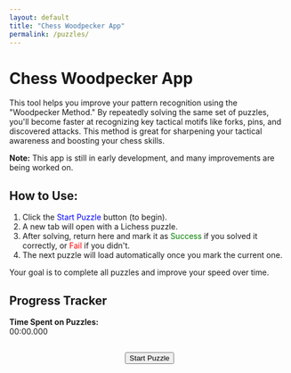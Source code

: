 ```yaml
---
layout: default
title: "Chess Woodpecker App"
permalink: /puzzles/
---
```


# Chess Woodpecker App

This tool helps you improve your pattern recognition using the "Woodpecker Method." By repeatedly solving the same set of puzzles, you'll become faster at recognizing key tactical motifs like forks, pins, and discovered attacks. This method is great for sharpening your tactical awareness and boosting your chess skills.

<div class="alert alert-warning" role="alert">
  <strong>Note:</strong> This app is still in early development, and many improvements are being worked on.
</div>

## How to Use:
1. Click the <span style="color: blue;">Start Puzzle</span> button (to begin).
2. A new tab will open with a Lichess puzzle.
3. After solving, return here and mark it as <span style="color: green;">Success</span> if you solved it correctly, or <span style="color: red;">Fail</span> if you didn't.
4. The next puzzle will load automatically once you mark the current one.

Your goal is to complete all puzzles and improve your speed over time.

## Progress Tracker
**Time Spent on Puzzles:**  
<span id="totalTime">00:00.000</span>

<div id="puzzle-container" style="text-align: center;">
  <h2 id="puzzleTitle"></h2>
  <button id="startPuzzle" class="btn">Start Puzzle</button>
  <br><br>
  <button id="successButton" class="btn" style="display: none;">Success</button>
  <button id="failButton" class="btn" style="display: none;">Fail</button>
  <p id="puzzleDetails" style="font-size: 18px; margin-top: 20px;"></p>
</div>

<script src="/assets/js/puzzles.js"></script>
